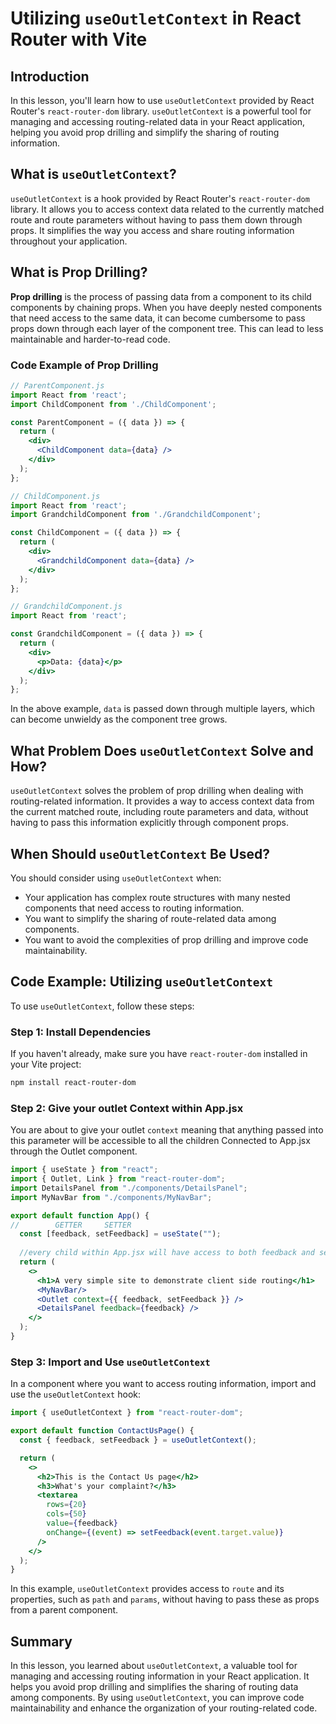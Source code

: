 # Utilizing `useOutletContext` in React Router with Vite

## Introduction

In this lesson, you'll learn how to use `useOutletContext` provided by React Router's `react-router-dom` library. `useOutletContext` is a powerful tool for managing and accessing routing-related data in your React application, helping you avoid prop drilling and simplify the sharing of routing information.

## What is `useOutletContext`?

`useOutletContext` is a hook provided by React Router's `react-router-dom` library. It allows you to access context data related to the currently matched route and route parameters without having to pass them down through props. It simplifies the way you access and share routing information throughout your application.

## What is Prop Drilling?

**Prop drilling** is the process of passing data from a component to its child components by chaining props. When you have deeply nested components that need access to the same data, it can become cumbersome to pass props down through each layer of the component tree. This can lead to less maintainable and harder-to-read code.

### Code Example of Prop Drilling

```jsx
// ParentComponent.js
import React from 'react';
import ChildComponent from './ChildComponent';

const ParentComponent = ({ data }) => {
  return (
    <div>
      <ChildComponent data={data} />
    </div>
  );
};

// ChildComponent.js
import React from 'react';
import GrandchildComponent from './GrandchildComponent';

const ChildComponent = ({ data }) => {
  return (
    <div>
      <GrandchildComponent data={data} />
    </div>
  );
};

// GrandchildComponent.js
import React from 'react';

const GrandchildComponent = ({ data }) => {
  return (
    <div>
      <p>Data: {data}</p>
    </div>
  );
};
```

In the above example, `data` is passed down through multiple layers, which can become unwieldy as the component tree grows.

## What Problem Does `useOutletContext` Solve and How?

`useOutletContext` solves the problem of prop drilling when dealing with routing-related information. It provides a way to access context data from the current matched route, including route parameters and data, without having to pass this information explicitly through component props.

## When Should `useOutletContext` Be Used?

You should consider using `useOutletContext` when:

- Your application has complex route structures with many nested components that need access to routing information.
- You want to simplify the sharing of route-related data among components.
- You want to avoid the complexities of prop drilling and improve code maintainability.

## Code Example: Utilizing `useOutletContext`

To use `useOutletContext`, follow these steps:

### Step 1: Install Dependencies

If you haven't already, make sure you have `react-router-dom` installed in your Vite project:

```bash
npm install react-router-dom
```

### Step 2: Give your outlet Context within App.jsx

You are about to give your outlet `context` meaning that anything passed into this parameter will be accessible to all the children Connected to App.jsx through the Outlet component.

```jsx
import { useState } from "react";
import { Outlet, Link } from "react-router-dom";
import DetailsPanel from "./components/DetailsPanel";
import MyNavBar from "./components/MyNavBar";

export default function App() {
//        GETTER     SETTER
  const [feedback, setFeedback] = useState("");
  
  //every child within App.jsx will have access to both feedback and setFeedback
  return (
    <>
      <h1>A very simple site to demonstrate client side routing</h1>
      <MyNavBar/>
      <Outlet context={{ feedback, setFeedback }} /> 
      <DetailsPanel feedback={feedback} />
    </>
  );
}
```

### Step 3: Import and Use `useOutletContext`

In a component where you want to access routing information, import and use the `useOutletContext` hook:

```jsx
import { useOutletContext } from "react-router-dom";

export default function ContactUsPage() {
  const { feedback, setFeedback } = useOutletContext();

  return (
    <>
      <h2>This is the Contact Us page</h2>
      <h3>What's your complaint?</h3>
      <textarea
        rows={20}
        cols={50}
        value={feedback}
        onChange={(event) => setFeedback(event.target.value)}
      />
    </>
  );
}
```

In this example, `useOutletContext` provides access to `route` and its properties, such as `path` and `params`, without having to pass these as props from a parent component.

## Summary

In this lesson, you learned about `useOutletContext`, a valuable tool for managing and accessing routing information in your React application. It helps you avoid prop drilling and simplifies the sharing of routing data among components. By using `useOutletContext`, you can improve code maintainability and enhance the organization of your routing-related code.
